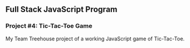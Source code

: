 ## Full Stack JavaScript Program

### Project #4: Tic-Tac-Toe Game


My Team Treehouse project of a working JavaScript game of Tic-Tac-Toe.
